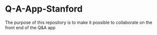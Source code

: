 # Q-A-App-Stanford
The purpose of this repository is to make it possible to collaborate on the front end of the Q&amp;A app
